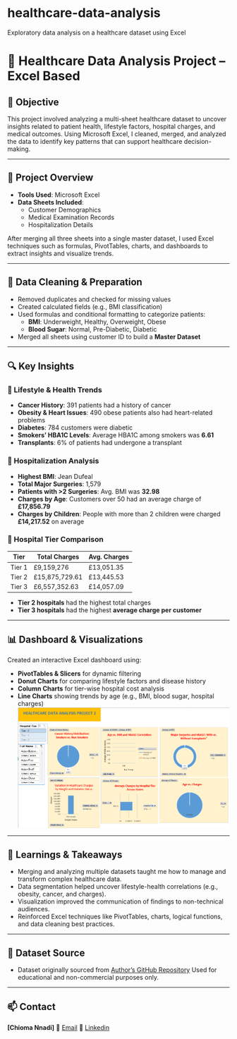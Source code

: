 # healthcare-data-analysis
Exploratory data analysis on a healthcare dataset using Excel
# 🏥 Healthcare Data Analysis Project – Excel Based

## 📌 Objective
This project involved analyzing a multi-sheet healthcare dataset to uncover insights related to patient health, lifestyle factors, hospital charges, and medical outcomes. Using Microsoft Excel, I cleaned, merged, and analyzed the data to identify key patterns that can support healthcare decision-making.

---

## 📁 Project Overview
- **Tools Used**: Microsoft Excel
- **Data Sheets Included**:
  - Customer Demographics
  - Medical Examination Records
  - Hospitalization Details

After merging all three sheets into a single master dataset, I used Excel techniques such as formulas, PivotTables, charts, and dashboards to extract insights and visualize trends.

---

## 🧹 Data Cleaning & Preparation
- Removed duplicates and checked for missing values
- Created calculated fields (e.g., BMI classification)
- Used formulas and conditional formatting to categorize patients:
  - **BMI**: Underweight, Healthy, Overweight, Obese
  - **Blood Sugar**: Normal, Pre-Diabetic, Diabetic
- Merged all sheets using customer ID to build a **Master Dataset**

---

## 🔍 Key Insights

### 📌 Lifestyle & Health Trends
- **Cancer History**: 391 patients had a history of cancer
- **Obesity & Heart Issues**: 490 obese patients also had heart-related problems
- **Diabetes**: 784 customers were diabetic
- **Smokers’ HBA1C Levels**: Average HBA1C among smokers was **6.61**
- **Transplants**: 6% of patients had undergone a transplant

### 📌 Hospitalization Analysis
- **Highest BMI**: Jean Dufeal
- **Total Major Surgeries**: 1,579
- **Patients with >2 Surgeries**: Avg. BMI was **32.98**
- **Charges by Age**: Customers over 50 had an average charge of **£17,856.79**
- **Charges by Children**: People with more than 2 children were charged **£14,217.52** on average

### 📌 Hospital Tier Comparison
| Tier | Total Charges | Avg. Charges |
|------|----------------|--------------|
| Tier 1 | £9,159,276 | £13,051.35 |
| Tier 2 | £15,875,729.61 | £13,445.53 |
| Tier 3 | £6,557,352.63 | £14,057.09 |

- **Tier 2 hospitals** had the highest total charges
- **Tier 3 hospitals** had the highest **average charge per customer**

---

## 📊 Dashboard & Visualizations
Created an interactive Excel dashboard using:
- **PivotTables & Slicers** for dynamic filtering
- **Donut Charts** for comparing lifestyle factors and disease history
- **Column Charts** for tier-wise hospital cost analysis
- **Line Charts** showing trends by age (e.g., BMI, blood sugar, hospital charges)
![Healthcare Dashboard](images/healthcare_data.png)
---

## 🧠 Learnings & Takeaways
- Merging and analyzing multiple datasets taught me how to manage and transform complex healthcare data.
- Data segmentation helped uncover lifestyle-health correlations (e.g., obesity, cancer, and charges).
- Visualization improved the communication of findings to non-technical audiences.
- Reinforced Excel techniques like PivotTables, charts, logical functions, and data cleaning best practices.

---

## 📎 Dataset Source
- Dataset originally sourced from [Author’s GitHub Repository](https://github.com/vignesh4005/Healthcare_Data_Analysis)
Used for educational and non-commercial purposes only.

---

## 📫 Contact
**[Chioma Nnadi]**
📧 [Email](nnadicvictoria@gmail.com)
🔗 [Linkedin](https://www.linkedin.com/in/nnadichioma/)
